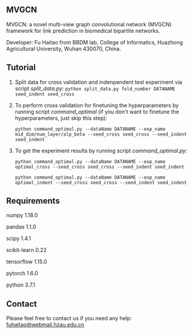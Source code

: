 ## MVGCN

MVGCN: a novel multi-view graph convolutional network (MVGCN) framework for link prediction in biomedical bipartite networks. 

Developer: Fu Haitao from BBDM lab, College of Informatics, Huazhong Agricultural University, Wuhan 430070, China.

## Tutorial

1. Split data for cross validation and indenpendent test experiment via script *split_data.py*: `python split_data.py fold_number DATANAME seed_indent seed_cross`

2. To perform cross validation for finetuning the hyperparameters by running script *command_optimal* (if you don't want to finetune the hyperparameters, just skip this step): 

   `python command_optimal.py --dataName DATANAME --exp_name mid_dim/num_layer/alp_beta --seed_cross seed_cross --seed_indent seed_indent`

3. To get the experiment results by running script *command_optimal.py*: 

   `python command_optimal.py --dataName DATANAME --exp_name optimal_cross --seed_cross seed_cross --seed_indent seed_indent`

   `python command_optimal.py --dataName DATANAME --exp_name optimal_indent --seed_cross seed_cross --seed_indent seed_indent`

## Requirements

numpy 1.18.0

pandas 1.1.0

scipy 1.4.1

scikit-learn 0.22

tensorflow 1.15.0

pytorch 1.6.0

python 3.7.1

## Contact

Please feel free to contact us if you need any help: [fuhaitao@webmail.hzau.edu.cn](mailto:fuhaitao@webmail.hzau.edu.cn)

